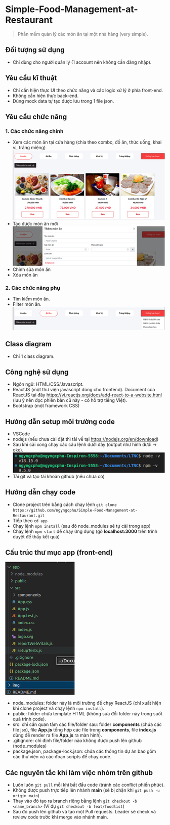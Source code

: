 # Simple-Food-Management-at-Restaurant
> Phần mềm quản lý các món ăn tại một nhà hàng (very simple).
## Đối tượng sử dụng
- Chỉ dùng cho người quản lý (1 account nên không cần đăng nhập).
## Yêu cầu kĩ thuật
- Chỉ cần hiện thực UI theo chức năng và các logic xử lý ở phía front-end.
- Không cần hiện thực back-end.
- Dùng mock data tự tạo được lưu trong 1 file json.
## Yêu cầu chức năng
### 1. Các chức năng chính
- Xem các món ăn tại cửa hàng (chia theo combo, đồ ăn, thức uống, khai vị, tráng miệng)
![view](/img/view.png)
- Tạo được món ăn mới
![add](/img/add.png)
- Chỉnh sửa món ăn
- Xóa món ăn
### 2. Các chức năng phụ
- Tìm kiếm món ăn.
- Filter món ăn.
![filter](/img/filter.png)
## Class diagram
- Chỉ 1 class diagram.
## Công nghệ sử dụng
- Ngôn ngữ: HTML/CSS/Javascript.
- ReactJS (một thư viện javascript dùng cho frontend). Document của ReactJS tại đây https://vi.reactjs.org/docs/add-react-to-a-website.html (lưu ý nên đọc phiên bản cũ này - có hỗ trợ tiếng Việt).
- Bootstrap (một framework CSS)
## Hướng dẫn setup môi trường code
- VSCode
- nodejs (nếu chưa cài đặt thì tải về tại https://nodejs.org/en/download)
- Sau khi cài xong chạy các câu lệnh dưới đây (output như hình dưới -> oke).
![node-npm](/img/node-npm.png)
- Tải git và tạo tài khoản github (nếu chưa có)
## Hướng dẫn chạy code
- Clone project trên bằng cách chạy lệnh ```git clone https://github.com/ngyngcphu/Simple-Food-Management-at-Restaurant.git```
- Tiếp theo ```cd app```
- Chạy lệnh ```npm install``` (sau đó node_modules sẽ tự cài trong app)
- Chạy lệnh ```npm start``` để chạy ứng dụng (gõ **localhost:3000** trên trình duyệt để thấy kết quả)
## Cấu trúc thư mục app (front-end)
![structure](/img/structure.png)
- node_modules: folder này là môi trường để chạy ReactJS (chỉ xuất hiện khi clone project và chạy lệnh ```npm install```).
- public: folder chứa template HTML (không sửa đổi folder này trong suốt quá trình code).
- src: chỉ cần quan tâm các file/folder sau: folder **components** (chứa các file jsx), file **App.js** tổng hợp các file trong **components**, file **index.js** dùng để render ra file **App.js** ra màn hình).
- .gitignore: chỉ định file/folder nào không được push lên github (node_modules)
- package.json, package-lock.json: chứa các thông tin dự án bao gồm các thư viện và các đoạn scripts để chạy code.
## Các nguyên tắc khi làm việc nhóm trên github
- Luôn luôn ```git pull``` mỗi khi bắt đầu code (tránh các conflict phiền phức).
- Không được push trực tiếp lên nhánh **main** (sẽ bị chặn khi ```git push -u origin main```)
- Thay vào đó tạo ra branch riêng bằng lệnh ```git checkout -b <name_branch>``` (Ví dụ ```git checkout -b feat/foodlist```)
- Sau đó push lên github và tạo một Pull requests. Leader sẽ check và review code trước khi merge vào nhánh main.

